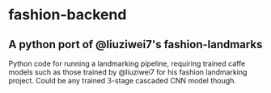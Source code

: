 # fashion-backend
## A python port of @liuziwei7's fashion-landmarks
Python code for running a landmarking pipeline, requiring trained caffe models such as those trained by @liuziwei7 for his fashion landmarking project. Could be any trained 3-stage cascaded CNN model though.
